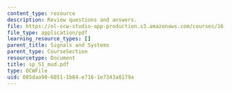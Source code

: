 ```yaml
---
content_type: resource
description: Review questions and answers.
file: https://ol-ocw-studio-app-production.s3.amazonaws.com/courses/16-01-unified-engineering-i-ii-iii-iv-fall-2005-spring-2006/085daa9068511b84e7161e7343a8179a_sp_S1_mud.pdf
file_type: application/pdf
learning_resource_types: []
parent_title: Signals and Systems
parent_type: CourseSection
resourcetype: Document
title: sp_S1_mud.pdf
type: OCWFile
uid: 085daa90-6851-1b84-e716-1e7343a8179a
---
```

